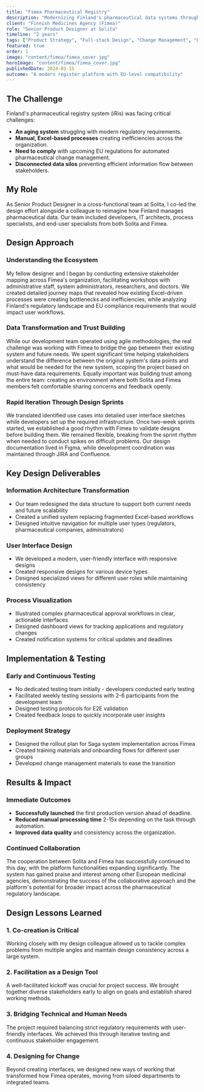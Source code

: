 ```yaml
---
title: "Fimea Pharmaceutical Registry"
description: "Modernizing Finland's pharmaceutical data systems through user-centered design, strategic product thinking, and rigorous software engineering."
client: "Finnish Medicines Agency (Fimea)"
role: "Senior Product Designer at Solita"
timeline: "2 years"
tags: ["Product Strategy", "Full-stack Design", "Change Management", "Long-term", "Process Design", "Post-launch Support"]
featured: true
order: 1
image: "content/fimea/fimea_cover.jpg"
heroImage: "content/fimea/fimea_cover.jpg"
publishedDate: 2024-03-15
outcome: "A modern register platform with EU-level compatibility"
---
```


## The Challenge

Finland's pharmaceutical registry system (iRis) was facing critical challenges:

- **An aging system** struggling with modern regulatory requirements.
- **Manual, Excel-based processes** creating inefficiencies across the organization.
- **Need to comply** with upcoming EU regulations for automated pharmaceutical change management.
- **Disconnected data silos** preventing efficient information flow between stakeholders.

## My Role

As Senior Product Designer in a cross-functional team at Solita, I co-led the design effort alongside a colleague to reimagine how Finland manages pharmaceutical data. Our team included developers, IT architects, process specialists, and end-user specialists from both Solita and Fimea.

## Design Approach

### Understanding the Ecosystem

My fellow designer and I began by conducting extensive stakeholder mapping across Fimea's organization, facilitating workshops with administrative staff, system administrators, researchers, and doctors. We created detailed journey maps that revealed how existing Excel-driven processes were creating bottlenecks and inefficiencies, while analyzing Finland's regulatory landscape and EU compliance requirements that would impact user workflows.

### Data Transformation and Trust Building

While our development team operated using agile methodologies, the real challenge was working with Fimea to bridge the gap between their existing system and future needs. We spent significant time helping stakeholders understand the difference between the original system's data points and what would be needed for the new system, scoping the project based on must-have data requirements. Equally important was building trust among the entire team: creating an environment where both Solita and Fimea members felt comfortable sharing concerns and feedback openly.

### Rapid Iteration Through Design Sprints

We translated identified use cases into detailed user interface sketches while developers set up the required infrastructure. Once two-week sprints started, we established a good rhythm with Fimea to validate designs before building them. We remained flexible, breaking from the sprint rhythm when needed to conduct spikes on difficult problems. Our design documentation lived in Figma, while development coordination was maintained through JIRA and Confluence.

## Key Design Deliverables

### Information Architecture Transformation

- Our team redesigned the data structure to support both current needs and future scalability
- Created a unified system replacing fragmented Excel-based workflows
- Designed intuitive navigation for multiple user types (regulators, pharmaceutical companies, administrators)

### User Interface Design

- We developed a modern, user-friendly interface with responsive designs
- Created responsive designs for various device types
- Designed specialized views for different user roles while maintaining consistency

### Process Visualization

- Illustrated complex pharmaceutical approval workflows in clear, actionable interfaces
- Designed dashboard views for tracking applications and regulatory changes
- Created notification systems for critical updates and deadlines

## Implementation & Testing

### Early and Continuous Testing

- No dedicated testing team initially - developers conducted early testing
- Facilitated weekly testing sessions with 2-6 participants from the development team
- Designed testing protocols for E2E validation
- Created feedback loops to quickly incorporate user insights

### Deployment Strategy

- Designed the rollout plan for Saga system implementation across Fimea
- Created training materials and onboarding flows for different user groups
- Developed change management materials to ease the transition

## Results & Impact

### Immediate Outcomes

- **Successfully launched** the first production version ahead of deadline.
- **Reduced manual processing time** 2-15x depending on the task through automation.
- **Improved data quality** and consistency across the organization.

### Continued Collaboration

The cooperation between Solita and Fimea has successfully continued to this day, with the platform functionalities expanding significantly. The system has gained praise and interest among other European medicinal agencies, demonstrating the success of the collaborative approach and the platform's potential for broader impact across the pharmaceutical regulatory landscape.

## Design Lessons Learned

### 1. Co-creation is Critical
Working closely with my design colleague allowed us to tackle complex problems from multiple angles and maintain design consistency across a large system.

### 2. Facilitation as a Design Tool
A well-facilitated kickoff was crucial for project success. We brought together diverse stakeholders early to align on goals and establish shared working methods.

### 3. Bridging Technical and Human Needs
The project required balancing strict regulatory requirements with user-friendly interfaces. We achieved this through iterative testing and continuous stakeholder engagement.

### 4. Designing for Change
Beyond creating interfaces, we designed new ways of working that transformed how Fimea operates, moving from siloed departments to integrated teams.
